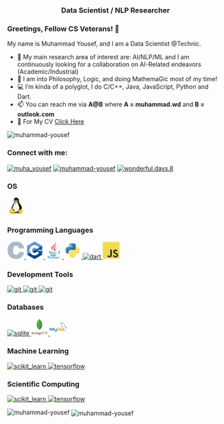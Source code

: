 <h3 align="center">Data Scientist / NLP Researcher</h3>

### Greetings, Fellow CS Veterans! 👋

My name is Muhammad Yousef, and I am a Data Scientist @Technic.

<!--
**Muhammad-Yousef/Muhammad-Yousef** is a ✨ _special_ ✨ repository because its `README.md` (this file) appears on your GitHub profile.

-->

- 🔭 My main research area of interest are: AI/NLP/ML and I am continuously looking for a collaboration on AI-Related endeavors (Academic/Industrial)
- :book: I am into Philosophy, Logic, and doing MathemaGic most of my time!
- :computer: I’m kinda of a polyglot, I do C/C++, Java, JavaScript, Python and Dart.
- 📫 You can reach me via **A@B** where **A = muhammad.wd** and **B = outlook.com**
- 📄 For My CV [Click Here](https://drive.google.com/file/d/1MoGdjhbGL0jcm637YUknHzHfPe22jXYA/view?usp=sharing)

<p align="left"> <img src="https://komarev.com/ghpvc/?username=muhammad-yousef&label=Profile%20views&color=0e75b6&style=flat" alt="muhammad-yousef" /> </p>

<h3 align="left">Connect with me:</h3>
<p align="left">
<a href="https://twitter.com/muha_yousef" target="blank"><img align="center" src="https://cdn.jsdelivr.net/npm/simple-icons@3.0.1/icons/twitter.svg" alt="muha_yousef" height="30" width="40" /></a>
<a href="https://linkedin.com/in/muhammad-yousef" target="blank"><img align="center" src="https://cdn.jsdelivr.net/npm/simple-icons@3.0.1/icons/linkedin.svg" alt="muhammad-yousef" height="30" width="40" /></a>
<a href="https://fb.com/wonderful.days.8" target="blank"><img align="center" src="https://cdn.jsdelivr.net/npm/simple-icons@3.0.1/icons/facebook.svg" alt="wonderful.days.8" height="30" width="40" /></a>
</p>

<h3 align="left">OS</h3>
<p align="left"> 
  <a href="https://www.linux.org/" target="_blank"> 
    <img src="https://raw.githubusercontent.com/devicons/devicon/master/icons/linux/linux-original.svg" alt="linux" width="40" height="40"/>
  </a> 
</p>

<h3 align="left">Programming Languages</h3>
<p align="left"> 
  
  <a href="https://www.cprogramming.com/" target="_blank"> 
    <img src="https://raw.githubusercontent.com/devicons/devicon/master/icons/c/c-original.svg" alt="c" width="40" height="40"/> 
  </a>
  <a href="https://www.w3schools.com/cpp/" target="_blank"> 
    <img src="https://raw.githubusercontent.com/devicons/devicon/master/icons/cplusplus/cplusplus-original.svg" alt="cplusplus" width="40" height="40"/> 
  </a> 
  
  <a href="https://www.java.com" target="_blank"> 
    <img src="https://raw.githubusercontent.com/devicons/devicon/master/icons/java/java-original.svg" alt="java" width="40" height="40"/>
 </a>
  
  <a href="https://www.python.org" target="_blank"> 
    <img src="https://raw.githubusercontent.com/devicons/devicon/master/icons/python/python-original.svg" alt="python" width="40" height="40"/> 
  </a> 
  
  <a href="https://dart.dev" target="_blank"> 
    <img src="https://www.vectorlogo.zone/logos/dartlang/dartlang-icon.svg" alt="dart" width="40" height="40"/> 
  </a> 
 
 <a href="https://developer.mozilla.org/en-US/docs/Web/JavaScript" target="_blank">
    <img src="https://raw.githubusercontent.com/devicons/devicon/master/icons/javascript/javascript-original.svg" alt="javascript" width="40" height="40"/> 
  </a> 

</p>

<h3 align="left">Development Tools</h3>
<p align="left"> 
  <a href="https://www.gnu.org/software/emacs/" target="_blank"> 
    <img src="https://upload.wikimedia.org/wikipedia/commons/thumb/0/08/EmacsIcon.svg/1024px-EmacsIcon.svg.png" alt="git" width="40" height="40"/> 
  </a> 
  
  <a href="https://jupyter.org/" target="_blank"> 
    <img src="https://miro.medium.com/max/1544/1*_3bGDcNZZydeOA6wHK2kkQ.png" alt="git" width="40" height="40"/> 
  </a> 
  
  <a href="https://git-scm.com/" target="_blank"> 
    <img src="https://www.vectorlogo.zone/logos/git-scm/git-scm-icon.svg" alt="git" width="40" height="40"/> 
  </a> 
  
</p>

<h3 align="left">Databases</h3>
<p align="left"> 
  
  <a href="https://www.sqlite.org/" target="_blank"> 
    <img src="https://www.vectorlogo.zone/logos/sqlite/sqlite-icon.svg" alt="sqlite" width="40" height="40"/>
  </a>
  
  <a href="https://www.mongodb.com/" target="_blank"> 
    <img src="https://raw.githubusercontent.com/devicons/devicon/master/icons/mongodb/mongodb-original-wordmark.svg" alt="mongodb" width="40" height="40"/>
  </a> 
  
  <a href="https://www.mysql.com/" target="_blank">
    <img src="https://raw.githubusercontent.com/devicons/devicon/master/icons/mysql/mysql-original-wordmark.svg" alt="mysql" width="40" height="40"/>
  </a> 
  
</p>

<h3 align="left">Machine Learning</h3>
<p align="left"> 
  <a href="https://scikit-learn.org/" target="_blank"> 
    <img src="https://upload.wikimedia.org/wikipedia/commons/0/05/Scikit_learn_logo_small.svg" alt="scikit_learn" width="40" height="40"/>
  </a> 
  
  <a href="https://www.tensorflow.org" target="_blank"> 
    <img src="https://www.vectorlogo.zone/logos/tensorflow/tensorflow-icon.svg" alt="tensorflow" width="40" height="40"/>
  </a> 
</p>

<h3 align="left">Scientific Computing</h3>
<p align="left"> 
  <a href="https://www.wolfram.com/mathematica/" target="_blank"> 
    <img src="https://cdn.freebiesupply.com/logos/large/2x/mathematica-logo-png-transparent.png" alt="scikit_learn" width="40" height="40"/>
  </a> 
  
  <a href="https://www.sagemath.org/" target="_blank"> 
    <img src="https://pbs.twimg.com/profile_images/464486563427004417/CoAviUnx_400x400.png" alt="tensorflow" width="40" height="40"/>
  </a> 
</p>




<p><img align="left" src="https://github-readme-stats.vercel.app/api/top-langs?username=muhammad-yousef&show_icons=true&locale=en&layout=compact" alt="muhammad-yousef" /></p>

<p>&nbsp;<img align="center" src="https://github-readme-stats.vercel.app/api?username=muhammad-yousef&show_icons=true&locale=en" alt="muhammad-yousef" /></p>
